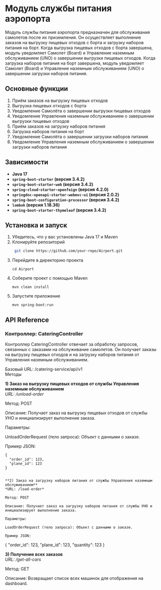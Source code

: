 # Модуль службы питания аэропорта
Модуль службы питания аэропорта предназначен для обслуживания самолетов после их приземления. 
Он осуществляет выполнение заказов на выгрузку пищевых отходов с борта и загрузку наборов питания на борт. 
Когда выгрузка пищевых отходов с борта завершена, модуль уведомляет Самолет (Board) и Управление наземным обслуживанием (UNO) о завершении выгрузки пищевых отходов. 
Когда загрузка наборов питания на борт завершена, модуль уведомляет Самолет (Board) и Управление наземным обслуживанием (UNO) о завершении загрузки наборов питания. 

## Основные функции  
1) Приём заказов на выгрузку пищевых отходов
2) Выгрузка пищевых отходов с борта
3) Уведомление Самолёта о завершении выгрузки пищевых отходов
4) Уведомление Управления наземным обслуживанием о завершении выгрузки пищевых отходов
5) Приём заказов на загрузку наборов питания
6) Загрузка наборов питания на борт
7) Уведомление Самолёта о завершении загрузки наборов питания
8) Уведомление Управления наземным обслуживанием о завершении загрузки наборов питания

## Зависимости 
- **Java 17**
- **`spring-boot-starter` (версия 3.4.2)**
- **`spring-boot-starter-web` (версия 3.4.2)**
- **`spring-cloud-starter-openfeign` (версия 4.2.0)**
- **`springdoc-openapi-starter-webmvc-ui` (версия 2.0.2)**
- **`spring-boot-configuration-processor` (версия 3.4.2)**
- **`lombok` (версия 1.18.36)**
- **`spring-boot-starter-thymeleaf` (версия 3.4.2)**

## Установка и запуск
1) Убедитесь, что у вас установлены Java 17 и Maven
2) Клонируйте репозиторий
   ```bash
    git clone https://github.com/your-repo/Airport.git
   ```
3) Перейдите в директорию проекта
   ```
   cd Airport
   ```
4) Соберите проект с помощью Maven
   ```
   mvn clean install
   ```
5) Запустите приложение
   ```
   mvn spring-boot:run
   ```

## API Reference
### Контроллер: CateringController    
Контроллер CateringController отвечает за обработку запросов, связанных с заказами на обслуживание самолетов. Он получает заказы на выгрузку пищевых отходов и на загрузку наборов питания от Управления наземным обслуживанием.   

Базовый URL:
/catering-service/api/v1   
Методы  

**1) Заказ на выгрузку пищевых отходов от службы Управления наземным обслуживанием**  
*URL: /unload-order*

Метод: POST

Описание: Получает заказ на выгрузку пищевых отходов от службы УНО и инициализирует выполнение заказа.

Параметры:

UnloadOrderRequest (тело запроса): Объект с данными о заказе.

Пример JSON:

```
{
  "order_id": 123,
  "plane_id": 123
}


**2) Заказ на загрузку наборов питания от службы Управления наземным обслуживанием**   
*URL: /load-order*

Метод: POST

Описание: Получает заказ на загрузку наборов питания от службы УНО и инициализирует выполнение заказа.

Параметры:

LoadOrderRequest (тело запроса): Объект с данными о заказе.

Пример JSON:

```
{
  "order_id": 123,
  "plane_id": 123,
  "quantity": 123
}


**3) Получение всех заказов**   
*URL: /get-all-cars*

Метод: GET

Описание: Возвращает список всех машинок для отображения на dashboard.
